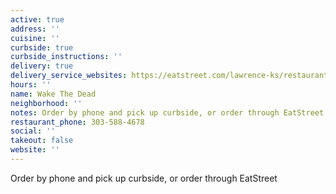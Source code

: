 ```yaml
---
active: true
address: ''
cuisine: ''
curbside: true
curbside_instructions: ''
delivery: true
delivery_service_websites: https://eatstreet.com/lawrence-ks/restaurants/wake-the-dead?order-source=ORDER_NOW_IFRAME
hours: ''
name: Wake The Dead
neighborhood: ''
notes: Order by phone and pick up curbside, or order through EatStreet
restaurant_phone: 303-588-4678
social: ''
takeout: false
website: ''
---
```


Order by phone and pick up curbside, or order through EatStreet